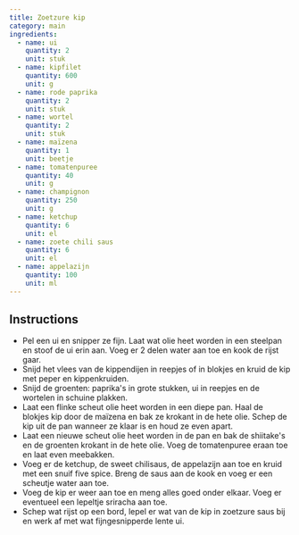 ```yaml
---
title: Zoetzure kip
category: main
ingredients:
  - name: ui
    quantity: 2
    unit: stuk
  - name: kipfilet
    quantity: 600
    unit: g
  - name: rode paprika
    quantity: 2
    unit: stuk
  - name: wortel
    quantity: 2
    unit: stuk
  - name: maïzena
    quantity: 1
    unit: beetje
  - name: tomatenpuree
    quantity: 40
    unit: g
  - name: champignon
    quantity: 250
    unit: g
  - name: ketchup
    quantity: 6
    unit: el
  - name: zoete chili saus
    quantity: 6
    unit: el
  - name: appelazijn
    quantity: 100
    unit: ml
---
```


<Recipe />

## Instructions

- Pel een ui en snipper ze fijn. Laat wat olie heet worden in een steelpan en stoof de ui erin aan. Voeg er 2 delen water aan toe en kook de rijst gaar.
- Snijd het vlees van de kippendijen in reepjes of in blokjes en kruid de kip met peper en kippenkruiden.
- Snijd de groenten: paprika's in grote stukken, ui in reepjes en de wortelen in schuine plakken.
- Laat een flinke scheut olie heet worden in een diepe pan. Haal de blokjes kip door de maïzena en bak ze krokant in de hete olie. Schep de kip uit de pan wanneer ze klaar is en houd ze even apart.
- Laat een nieuwe scheut olie heet worden in de pan en bak de shiitake's en de groenten krokant in de hete olie. Voeg de tomatenpuree eraan toe en laat even meebakken.
- Voeg er de ketchup, de sweet chilisaus, de appelazijn aan toe en kruid met een snuif five spice. Breng de saus aan de kook en voeg er een scheutje water aan toe.
- Voeg de kip er weer aan toe en meng alles goed onder elkaar. Voeg er eventueel een lepeltje sriracha aan toe.
- Schep wat rijst op een bord, lepel er wat van de kip in zoetzure saus bij en werk af met wat fijngesnipperde lente ui.
